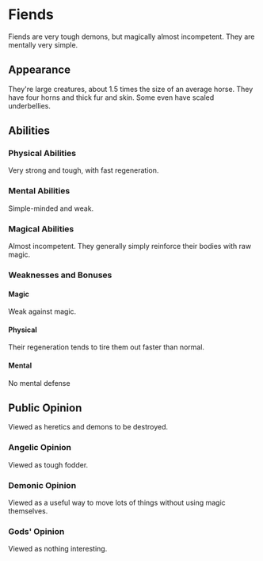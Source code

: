 # Fiends

Fiends are very tough demons, but magically almost incompetent. They are mentally very simple.

## Appearance

They're large creatures, about 1.5 times the size of an average horse. They have four horns and thick fur and skin. Some even have scaled underbellies.

## Abilities

### Physical Abilities

Very strong and tough, with fast regeneration.

### Mental Abilities

Simple-minded and weak.

### Magical Abilities

Almost incompetent. They generally simply reinforce their bodies with raw magic.

### Weaknesses and Bonuses

#### Magic

Weak against magic.

#### Physical

Their regeneration tends to tire them out faster than normal.

#### Mental

No mental defense

## Public Opinion

Viewed as heretics and demons to be destroyed.

### Angelic Opinion

Viewed as tough fodder.

### Demonic Opinion

Viewed as a useful way to move lots of things without using magic themselves.

### Gods' Opinion

Viewed as nothing interesting.
